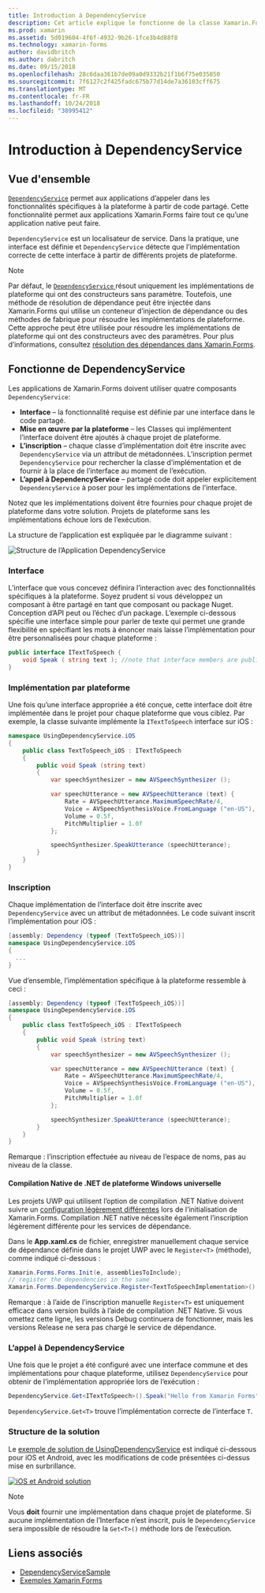 ```yaml
---
title: Introduction à DependencyService
description: Cet article explique le fonctionne de la classe Xamarin.Forms DependencyService pour accéder aux fonctionnalités de plateforme native.
ms.prod: xamarin
ms.assetid: 5d019604-4f6f-4932-9b26-1fce3b4d88f8
ms.technology: xamarin-forms
author: davidbritch
ms.author: dabritch
ms.date: 09/15/2018
ms.openlocfilehash: 28c6daa361b7de09a0d9332b21f1b6f75e035850
ms.sourcegitcommit: 7f6127c2f425fadc675b77d14de7a36103cff675
ms.translationtype: MT
ms.contentlocale: fr-FR
ms.lasthandoff: 10/24/2018
ms.locfileid: "38995412"
---
```

# <a name="introduction-to-dependencyservice"></a>Introduction à DependencyService

## <a name="overview"></a>Vue d'ensemble

[`DependencyService`](xref:Xamarin.Forms.DependencyService) permet aux applications d’appeler dans les fonctionnalités spécifiques à la plateforme à partir de code partagé. Cette fonctionnalité permet aux applications Xamarin.Forms faire tout ce qu’une application native peut faire.

`DependencyService` est un localisateur de service. Dans la pratique, une interface est définie et `DependencyService` détecte que l’implémentation correcte de cette interface à partir de différents projets de plateforme.

> [!NOTE]
> Par défaut, le [ `DependencyService` ](xref:Xamarin.Forms.DependencyService) résout uniquement les implémentations de plateforme qui ont des constructeurs sans paramètre. Toutefois, une méthode de résolution de dépendance peut être injectée dans Xamarin.Forms qui utilise un conteneur d’injection de dépendance ou des méthodes de fabrique pour résoudre les implémentations de plateforme. Cette approche peut être utilisée pour résoudre les implémentations de plateforme qui ont des constructeurs avec des paramètres. Pour plus d’informations, consultez [résolution des dépendances dans Xamarin.Forms](~/xamarin-forms/internals/dependency-resolution.md).

## <a name="how-dependencyservice-works"></a>Fonctionne de DependencyService

Les applications de Xamarin.Forms doivent utiliser quatre composants `DependencyService`:

- **Interface** &ndash; la fonctionnalité requise est définie par une interface dans le code partagé.
- **Mise en œuvre par la plateforme** &ndash; les Classes qui implémentent l’interface doivent être ajoutés à chaque projet de plateforme.
- **L’inscription** &ndash; chaque classe d’implémentation doit être inscrite avec `DependencyService` via un attribut de métadonnées. L’inscription permet `DependencyService` pour rechercher la classe d’implémentation et de fournir à la place de l’interface au moment de l’exécution.
- **L’appel à DependencyService** &ndash; partagé code doit appeler explicitement `DependencyService` à poser pour les implémentations de l’interface.

Notez que les implémentations doivent être fournies pour chaque projet de plateforme dans votre solution. Projets de plateforme sans les implémentations échoue lors de l’exécution.

La structure de l’application est expliquée par le diagramme suivant :

![](introduction-images/overview-diagram.png "Structure de l’Application DependencyService")

### <a name="interface"></a>Interface

L’interface que vous concevez définira l’interaction avec des fonctionnalités spécifiques à la plateforme. Soyez prudent si vous développez un composant à être partagé en tant que composant ou package Nuget. Conception d’API peut ou l’échec d’un package. L’exemple ci-dessous spécifie une interface simple pour parler de texte qui permet une grande flexibilité en spécifiant les mots à énoncer mais laisse l’implémentation pour être personnalisées pour chaque plateforme :

```csharp
public interface ITextToSpeech {
    void Speak ( string text ); //note that interface members are public by default
}
```

### <a name="implementation-per-platform"></a>Implémentation par plateforme

Une fois qu’une interface appropriée a été conçue, cette interface doit être implémentée dans le projet pour chaque plateforme que vous ciblez. Par exemple, la classe suivante implémente la `ITextToSpeech` interface sur iOS :

```csharp
namespace UsingDependencyService.iOS
{
    public class TextToSpeech_iOS : ITextToSpeech
    {
        public void Speak (string text)
        {
            var speechSynthesizer = new AVSpeechSynthesizer ();

            var speechUtterance = new AVSpeechUtterance (text) {
                Rate = AVSpeechUtterance.MaximumSpeechRate/4,
                Voice = AVSpeechSynthesisVoice.FromLanguage ("en-US"),
                Volume = 0.5f,
                PitchMultiplier = 1.0f
            };

            speechSynthesizer.SpeakUtterance (speechUtterance);
        }
    }
}
```

### <a name="registration"></a>Inscription

Chaque implémentation de l’interface doit être inscrite avec `DependencyService` avec un attribut de métadonnées. Le code suivant inscrit l’implémentation pour iOS :

```csharp
[assembly: Dependency (typeof (TextToSpeech_iOS))]
namespace UsingDependencyService.iOS
{
  ...
}
```

Vue d’ensemble, l’implémentation spécifique à la plateforme ressemble à ceci :

```csharp
[assembly: Dependency (typeof (TextToSpeech_iOS))]
namespace UsingDependencyService.iOS
{
    public class TextToSpeech_iOS : ITextToSpeech
    {
        public void Speak (string text)
        {
            var speechSynthesizer = new AVSpeechSynthesizer ();

            var speechUtterance = new AVSpeechUtterance (text) {
                Rate = AVSpeechUtterance.MaximumSpeechRate/4,
                Voice = AVSpeechSynthesisVoice.FromLanguage ("en-US"),
                Volume = 0.5f,
                PitchMultiplier = 1.0f
            };

            speechSynthesizer.SpeakUtterance (speechUtterance);
        }
    }
}
```

Remarque : l’inscription effectuée au niveau de l’espace de noms, pas au niveau de la classe.

#### <a name="universal-windows-platform-net-native-compilation"></a>Compilation Native de .NET de plateforme Windows universelle

Les projets UWP qui utilisent l’option de compilation .NET Native doivent suivre un [configuration légèrement différentes](~/xamarin-forms/platform/windows/installation/index.md#target-invocation-exception) lors de l’initialisation de Xamarin.Forms. Compilation .NET native nécessite également l’inscription légèrement différente pour les services de dépendance.

Dans le **App.xaml.cs** de fichier, enregistrer manuellement chaque service de dépendance définie dans le projet UWP avec le `Register<T>` (méthode), comme indiqué ci-dessous :

```csharp
Xamarin.Forms.Forms.Init(e, assembliesToInclude);
// register the dependencies in the same
Xamarin.Forms.DependencyService.Register<TextToSpeechImplementation>();
```

Remarque : à l’aide de l’inscription manuelle `Register<T>` est uniquement efficace dans version builds à l’aide de compilation .NET Native. Si vous omettez cette ligne, les versions Debug continuera de fonctionner, mais les versions Release ne sera pas chargé le service de dépendance.

### <a name="call-to-dependencyservice"></a>L’appel à DependencyService

Une fois que le projet a été configuré avec une interface commune et des implémentations pour chaque plateforme, utilisez `DependencyService` pour obtenir de l’implémentation appropriée lors de l’exécution :

```csharp
DependencyService.Get<ITextToSpeech>().Speak("Hello from Xamarin Forms");
```

`DependencyService.Get<T>` trouve l’implémentation correcte de l’interface `T`.

### <a name="solution-structure"></a>Structure de la solution

Le [exemple de solution de UsingDependencyService](https://developer.xamarin.com/samples/UsingDependencyService/) est indiqué ci-dessous pour iOS et Android, avec les modifications de code présentées ci-dessus mise en surbrillance.

 [![iOS et Android solution](introduction-images/solution-sml.png "Structure de la Solution exemple DependencyService")](introduction-images/solution.png#lightbox "DependencyService exemple de Structure de Solution")

> [!NOTE]
> Vous **doit** fournir une implémentation dans chaque projet de plateforme. Si aucune implémentation de l’Interface n’est inscrit, puis le `DependencyService` sera impossible de résoudre la `Get<T>()` méthode lors de l’exécution.

## <a name="related-links"></a>Liens associés

- [DependencyServiceSample](https://developer.xamarin.com/samples/xamarin-forms/UsingDependencyService/)
- [Exemples Xamarin.Forms](https://developer.xamarin.com/samples/xamarin-forms/all/)
